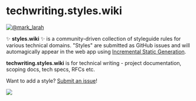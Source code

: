# techwriting.styles.wiki

[![@mark_larah](https://img.shields.io/twitter/follow/mark_larah?label=%40mark_larah)](https://twitter.com/mark_larah?ref_src=github_composerize)

✨ **styles.wiki** ✨ is a community-driven collection of styleguide rules for
various technical domains. "Styles" are submitted as GitHub issues and will
automagically appear in the web app using [Incremental Static Generation][isr].

[isr]: https://nextjs.org/blog/next-9-5#stable-incremental-static-regeneration

**techwriting.styles.wiki** is for technical writing - project documentation, scoping docs, tech specs, RFCs etc.

Want to add a style? [Submit an issue][issue]!

[issue]: https://github.com/styles-wiki/techwriting/issues/new

![](https://i.fluffy.cc/MvFgT8KR75wrnK18l6ck1mSvCdSvffjK.png)
